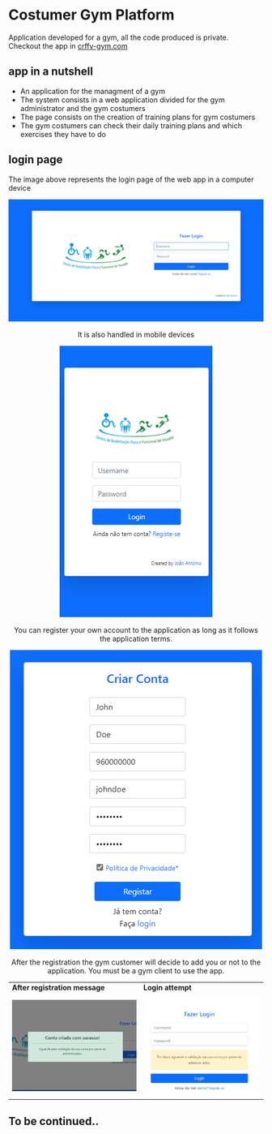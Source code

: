 # Costumer Gym Platform

Application developed for a gym, all the code produced is private.<br/>Checkout the app in [crffv-gym.com](https://crffv-gym.com/)

## app in a nutshell
* An application for the managment of a gym
* The system consists in a web application divided for the gym administrator and the gym costumers
* The page consists on the creation of training plans for gym costumers
* The gym costumers can check their daily training plans and which exercises they have to do

## login page
The image above represents the login page of the web app in a computer device

<img src="/screenshots/login-page.png">

<p align="center"> 
  It is also handled in mobile devices
</p>

<p align="center"> 
  <img src="/screenshots/login-page-mb.png">
</p>

<p align="center"> 
  You can register your own account to the application as long as it follows the application terms. 
</p>

<p align="center"> 
  <img src="/screenshots/register.png">
</p>

<p align="center"> 
  After the registration the gym customer will decide to add you or not to the application. You must be a gym client to use the app. 
</p>

<table>
  <tr>
    <td><b>After registration message</b></td>
     <td><b>Login attempt</b></td>
  </tr>
  <tr>
    <td><img src="/screenshots/pos-register.png" width=500></td>
    <td><img src="/screenshots/wait-register.png" width=500></td>
  </tr>
 </table>



## To be continued..
